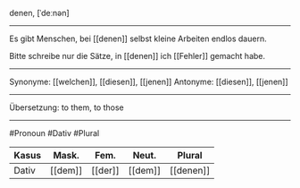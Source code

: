 denen, [ˈdeːnən]

---
Es gibt Menschen, bei [[denen]] selbst kleine Arbeiten endlos dauern. 

Bitte schreibe nur die Sätze, in [[denen]] ich [[Fehler]] gemacht habe.

---
Synonyme: [[welchen]], [[diesen]], [[jenen]]
Antonyme: [[diesen]], [[jenen]]

---
Übersetzung: to them, to those

---
#Pronoun #Dativ #Plural


| Kasus | Mask.   | Fem.    | Neut.   | Plural    |
| ----- | ------- | ------- | ------- | --------- |
| Dativ | [[dem]] | [[der]] | [[dem]] | [[denen]] |
